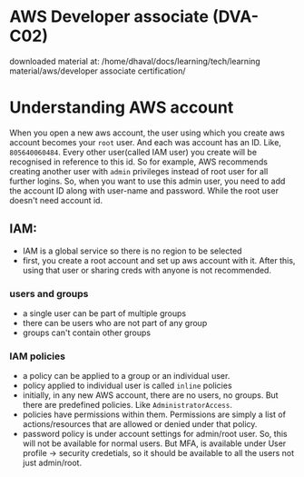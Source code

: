 # AWS Developer associate (DVA-C02)

downloaded material at: /home/dhaval/docs/learning/tech/learning material/aws/developer associate certification/

# Understanding AWS account

When you open a new aws account, the user using which you create aws account becomes your `root` user. And each was account has an ID. Like, `805640060484`. Every other user(called IAM user) you create will be recognised in reference to this id. So for example, AWS recommends creating another user with `admin` privileges instead of root user for all further logins. So, when you want to use this admin user, you need to add the account ID along with user-name and password. While the root user doesn't need account id.

## IAM:
- IAM is a global service so there is no region to be selected
- first, you create a root account and set up aws account with it. After this, using that user or sharing creds with anyone is not recommended.
### users and groups
- a single user can be part of multiple groups
- there can be users who are not part of any group
- groups can't contain other groups
### IAM policies
- a policy can be applied to a group or an individual user.
- policy applied to individual user is called `inline` policies
- initially, in any new AWS account, there are no users, no groups. But there are predefined policies. Like `AdministratorAccess`.
- policies have permissions within them. Permissions are simply a list of actions/resources that are allowed or denied under that policy.
- password policy is under account settings for admin/root user. So, this will not be available for normal users. But MFA, is available under User profile -> security credetials, so it should be available to all the users not just admin/root.
